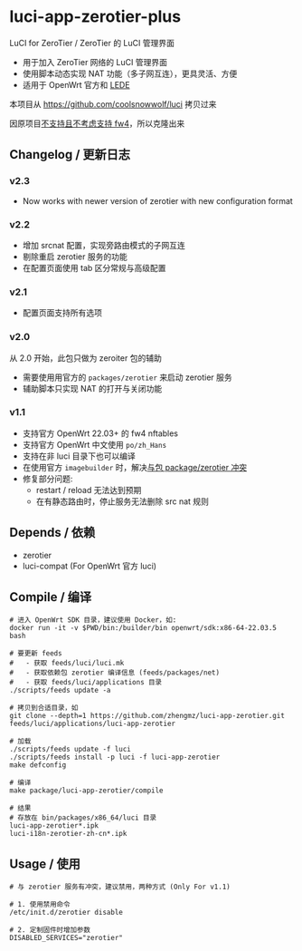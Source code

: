 # luci-app-zerotier-plus

LuCI for ZeroTier / ZeroTier 的 LuCI 管理界面

- 用于加入 ZeroTier 网络的 LuCI 管理界面
- 使用脚本动态实现 NAT 功能（多子网互连），更具灵活、方便
- 适用于 OpenWrt 官方和 [LEDE](https://github.com/coolsnowwolf/lede)

本项目从 <https://github.com/coolsnowwolf/luci> 拷贝过来

因原项目[不支持且不考虑支持 fw4](https://github.com/coolsnowwolf/luci/pull/230)，所以克隆出来

## Changelog / 更新日志

### v2.3

- Now works with newer version of zerotier with new configuration format

### v2.2

- 增加 srcnat 配置，实现旁路由模式的子网互连
- 剔除重启 zerotier 服务的功能
- 在配置页面使用 tab 区分常规与高级配置

### v2.1

- 配置页面支持所有选项

### v2.0

从 2.0 开始，此包只做为 zeroiter 包的辅助

- 需要使用用官方的 `packages/zerotier` 来启动 zerotier 服务
- 辅助脚本只实现 NAT 的打开与关闭功能

### v1.1

- 支持官方 OpenWrt 22.03+ 的 fw4 nftables
- 支持官方 OpenWrt 中文使用 `po/zh_Hans`
- 支持在非 luci 目录下也可以编译
- 在使用官方 `imagebuilder` 时，解决[与包 package/zerotier 冲突](https://github.com/coolsnowwolf/luci/pull/172)
- 修复部分问题:
  - restart / reload 无法达到预期
  - 在有静态路由时，停止服务无法删除 src nat 规则

## Depends / 依赖

- zerotier
- luci-compat (For OpenWrt 官方 luci)

## Compile / 编译

```shell
# 进入 OpenWrt SDK 目录，建议使用 Docker，如:
docker run -it -v $PWD/bin:/builder/bin openwrt/sdk:x86-64-22.03.5 bash

# 要更新 feeds
#   - 获取 feeds/luci/luci.mk
#   - 获取依赖包 zerotier 编译信息 (feeds/packages/net)
#   - 获取 feeds/luci/applications 目录
./scripts/feeds update -a

# 拷贝到合适目录，如
git clone --depth=1 https://github.com/zhengmz/luci-app-zerotier.git feeds/luci/applications/luci-app-zerotier

# 加载
./scripts/feeds update -f luci
./scripts/feeds install -p luci -f luci-app-zerotier
make defconfig

# 编译
make package/luci-app-zerotier/compile

# 结果
# 存放在 bin/packages/x86_64/luci 目录
luci-app-zerotier*.ipk
luci-i18n-zerotier-zh-cn*.ipk
```

## Usage / 使用

```shell
# 与 zerotier 服务有冲突，建议禁用，两种方式 (Only For v1.1)

# 1. 使用禁用命令
/etc/init.d/zerotier disable

# 2. 定制固件时增加参数
DISABLED_SERVICES="zerotier"
```

